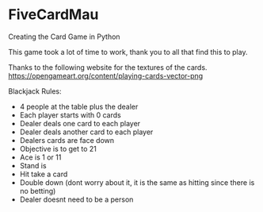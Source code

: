 # FiveCardMau
 Creating the Card Game in Python

This game took a lot of time to work, thank you to all that find this to play.

Thanks to the following website for the textures of the cards.
https://opengameart.org/content/playing-cards-vector-png



Blackjack Rules:

- 4 people at the table plus the dealer
- Each player starts with 0 cards
- Dealer deals one card to each player
- Dealer deals another card to each player
- Dealers cards are face down
- Objective is to get to 21
- Ace is 1 or 11
- Stand is
- Hit take a card
- Double down (dont worry about it, it is the same as hitting since there is no betting)
- Dealer doesnt need to be a person